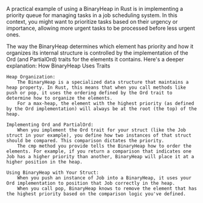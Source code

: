 A practical example of using a BinaryHeap in Rust is in implementing a priority queue for managing tasks in a job scheduling system. In this context, you might want to prioritize tasks based on their urgency or importance, allowing more urgent tasks to be processed before less urgent ones.


The way the BinaryHeap determines which element has priority and how it organizes its internal structure is controlled by the implementation of the Ord (and PartialOrd) traits for the elements it contains. Here's a deeper explanation:
How BinaryHeap Uses Traits

    Heap Organization:
        The BinaryHeap is a specialized data structure that maintains a heap property. In Rust, this means that when you call methods like push or pop, it uses the ordering defined by the Ord trait to determine how to organize the elements.
        For a max-heap, the element with the highest priority (as defined by the Ord implementation) will always be at the root (the top) of the heap.

    Implementing Ord and PartialOrd:
        When you implement the Ord trait for your struct (like the Job struct in your example), you define how two instances of that struct should be compared. This comparison dictates the priority.
        The cmp method you provide tells the BinaryHeap how to order the elements. For example, if you return a comparison that indicates one Job has a higher priority than another, BinaryHeap will place it at a higher position in the heap.

    Using BinaryHeap with Your Struct:
        When you push an instance of Job into a BinaryHeap, it uses your Ord implementation to position that Job correctly in the heap.
        When you call pop, BinaryHeap knows to remove the element that has the highest priority based on the comparison logic you've defined.